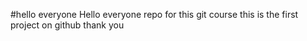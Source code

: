 #hello everyone
Hello everyone repo for this git course
this is the first project on github
thank you
